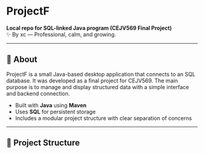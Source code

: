 # ProjectF

**Local repo for SQL-linked Java program (CEJV569 Final Project)**  
✨ By xc — Professional, calm, and growing.

---

## 📌 About

ProjectF is a small Java-based desktop application that connects to an SQL database. It was developed as a final project for CEJV569. The main purpose is to manage and display structured data with a simple interface and backend connection.

- Built with **Java** using **Maven**
- Uses **SQL** for persistent storage
- Includes a modular project structure with clear separation of concerns

---

## 📁 Project Structure

